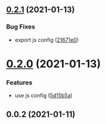 ## [0.2.1](https://github.com/alex-lit/config-markdownlint/compare/v0.2.0...v0.2.1) (2021-01-13)


### Bug Fixes

* export js config ([21671e0](https://github.com/alex-lit/config-markdownlint/commit/21671e046468cd8ce9ead90835cbdcc2cef2a65c))



# [0.2.0](https://github.com/alex-lit/config-markdownlint/compare/v0.0.2...v0.2.0) (2021-01-13)


### Features

* use js config ([5d15b5a](https://github.com/alex-lit/config-markdownlint/commit/5d15b5a185cce9d963c9c1860aeece3f9b6069d8))



## 0.0.2 (2021-01-11)



